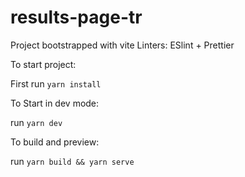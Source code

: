 # results-page-tr
Project bootstrapped with vite
Linters: ESlint + Prettier

To start project:

First run `yarn install`

To Start in dev mode: 

run `yarn dev`

To build and preview:

run `yarn build && yarn serve`